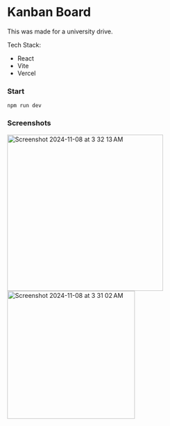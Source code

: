 # Kanban Board

This was made for a university drive.

Tech Stack:

- React
- Vite
- Vercel

### Start

```shell
npm run dev
```

### Screenshots

<img width="359" alt="Screenshot 2024-11-08 at 3 32 13 AM" src="https://github.com/user-attachments/assets/301d0afe-3c6a-4bdb-9271-1451f339d0e0">
<img width="294" alt="Screenshot 2024-11-08 at 3 31 02 AM" src="https://github.com/user-attachments/assets/43a3df1f-300f-4f8c-9796-d1eb9050073a">

